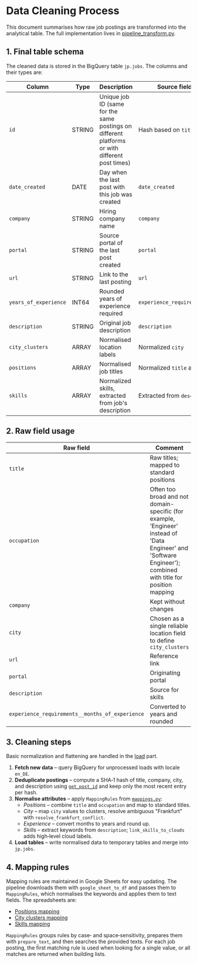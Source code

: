 # Data Cleaning Process

This document summarises how raw job postings are transformed into the analytical table. The full implementation lives in [pipeline_transform.py](./pipelines/rapidapi_jobs_posting/pipeline_transform.py).

## 1. Final table schema
The cleaned data is stored in the BigQuery table `jp.jobs`. The columns and their types are:

| Column | Type | Description | Source field(s) from API responce |
|-------|------|-------------|------------------------------------------|
| `id` | STRING | Unique job ID (same for the same postings on different platforms or with different post times) | Hash based on `title`, `company`, `description` |
| `date_created` | DATE | Day when the last post with this job was created | `date_created` |
| `company` | STRING | Hiring company name | `company` |
| `portal` | STRING | Source portal of the last post created | `portal` |
| `url` | STRING | Link to the last posting | `url` |
| `years_of_experience` | INT64 | Rounded years of experience required | `experience_requirements__months_of_experience` |
| `description` | STRING | Original job description | `description` |
| `city_clusters` | ARRAY<STRING> | Normalised location labels | Normalized `city` |
| `positions` | ARRAY<STRING> | Normalised job titles | Normalized `title` and `occupation` |
| `skills` | ARRAY<STRING> | Normalized skills, extracted from job's description | Extracted from `description` |

## 2. Raw field usage

| Raw field | Comment |
|-----------|-------------------------------------------|
| `title` | Raw titles; mapped to standard positions |
| `occupation` | Often too broad and not domain-specific (for example, 'Engineer' instead of 'Data Engineer' and 'Software Engineer'); combined with title for position mapping |
| `company` | Kept without changes |
| `city` | Chosen as a single reliable location field to define `city_clusters` |
| `url` | Reference link |
| `portal` | Originating portal |
| `description` | Source for skills |
| `experience_requirements__months_of_experience` | Converted to years and rounded |

## 3. Cleaning steps
Basic normalization and flattening are handled in the [load](./LOAD.md) part.
1. **Fetch new data** – query BigQuery for unprocessed loads with locale `en_DE`.
2. **Deduplicate postings** – compute a SHA‑1 hash of title, company, city, and description using [`get_post_id`](./functions.py) and keep only the most recent entry per hash.
3. **Normalise attributes** – apply `MappingRules` from [`mappings.py`](./mappings.py):
   - *Positions* – combine `title` and `occupation` and map to standard titles.
   - *City* – map `city` values to clusters, resolve ambiguous "Frankfurt" with `resolve_frankfurt_conflict`.
   - *Experience* – convert months to years and round up.
   - *Skills* – extract keywords from `description`; `link_skills_to_clouds` adds high‑level cloud labels.
4. **Load tables** – write normalised data to temporary tables and merge into `jp.jobs`.

## 4. Mapping rules
Mapping rules are maintained in Google Sheets for easy updating. The pipeline downloads them with `google_sheet_to_df` and passes them to `MappingRules`, which normalises the keywords and applies them to text fields. The spreadsheets are:

- [Positions mapping](https://docs.google.com/spreadsheets/d/1clAiWIVMD5bCJRHJr9-p2vw9h99W5sByAtqThIGREpo/edit?gid=1908800533#gid=1908800533)
- [City clusters mapping](https://docs.google.com/spreadsheets/d/1clAiWIVMD5bCJRHJr9-p2vw9h99W5sByAtqThIGREpo/edit?gid=217199346#gid=217199346)
- [Skills mapping](https://docs.google.com/spreadsheets/d/1clAiWIVMD5bCJRHJr9-p2vw9h99W5sByAtqThIGREpo/edit?gid=2082815936#gid=2082815936)

`MappingRules` groups rules by case‑ and space‑sensitivity, prepares them with `prepare_text`, and then searches the provided texts. For each job posting, the first matching rule is used when looking for a single value, or all matches are returned when building lists.
